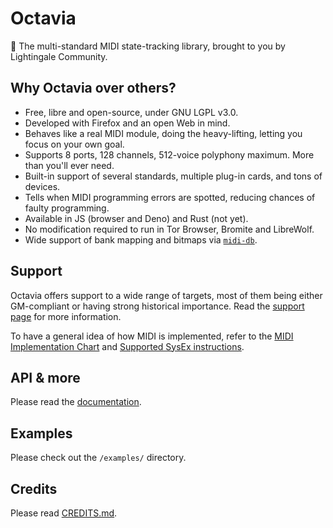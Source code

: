 # Octavia
🎻 The multi-standard MIDI state-tracking library, brought to you by Lightingale Community.

## Why Octavia over others?
* Free, libre and open-source, under GNU LGPL v3.0.
* Developed with Firefox and an open Web in mind.
* Behaves like a real MIDI module, doing the heavy-lifting, letting you focus on your own goal.
* Supports 8 ports, 128 channels, 512-voice polyphony maximum. More than you'll ever need.
* Built-in support of several standards, multiple plug-in cards, and tons of devices.
* Tells when MIDI programming errors are spotted, reducing chances of faulty programming.
* Available in JS (browser and Deno) and Rust (not yet).
* No modification required to run in Tor Browser, Bromite and LibreWolf.
* Wide support of bank mapping and bitmaps via [`midi-db`](https://github.com/ltgcgo/midi-db).

## Support
Octavia offers support to a wide range of targets, most of them being either GM-compliant or having strong historical importance. Read the [support page](docs/support/target.md) for more information.

To have a general idea of how MIDI is implemented, refer to the [MIDI Implementation Chart](docs/support/implementation.md) and [Supported SysEx instructions](docs/support/sysex.md).

## API & more
Please read the [documentation](docs/index.md).

## Examples
Please check out the `/examples/` directory.

## Credits
Please read [CREDITS.md](CREDITS.md).

